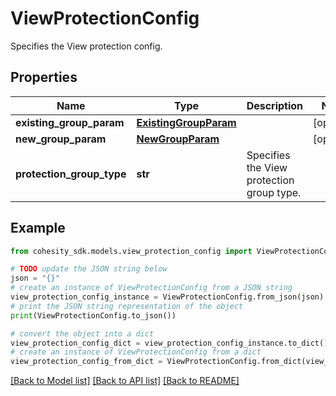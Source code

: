 # ViewProtectionConfig

Specifies the View protection config.

## Properties

Name | Type | Description | Notes
------------ | ------------- | ------------- | -------------
**existing_group_param** | [**ExistingGroupParam**](ExistingGroupParam.md) |  | [optional] 
**new_group_param** | [**NewGroupParam**](NewGroupParam.md) |  | [optional] 
**protection_group_type** | **str** | Specifies the View protection group type. | 

## Example

```python
from cohesity_sdk.models.view_protection_config import ViewProtectionConfig

# TODO update the JSON string below
json = "{}"
# create an instance of ViewProtectionConfig from a JSON string
view_protection_config_instance = ViewProtectionConfig.from_json(json)
# print the JSON string representation of the object
print(ViewProtectionConfig.to_json())

# convert the object into a dict
view_protection_config_dict = view_protection_config_instance.to_dict()
# create an instance of ViewProtectionConfig from a dict
view_protection_config_from_dict = ViewProtectionConfig.from_dict(view_protection_config_dict)
```
[[Back to Model list]](../README.md#documentation-for-models) [[Back to API list]](../README.md#documentation-for-api-endpoints) [[Back to README]](../README.md)


